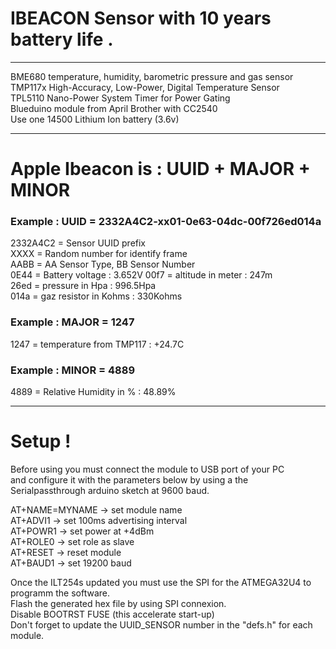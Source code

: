 
# IBEACON Sensor with 10 years battery life .
------------------------------------------------
BME680 temperature, humidity, barometric pressure and gas sensor  
TMP117x High-Accuracy, Low-Power, Digital Temperature Sensor  
TPL5110 Nano-Power System Timer for Power Gating  
Blueduino module from April Brother with CC2540  
Use one 14500 Lithium Ion battery (3.6v)  

-------------------------------------------------------------
# Apple Ibeacon is : UUID + MAJOR + MINOR

### Example : UUID = 2332A4C2-xx01-0e63-04dc-00f726ed014a

2332A4C2 = Sensor UUID prefix  
XXXX     = Random number for identify frame  
AABB     = AA Sensor Type, BB Sensor Number  
0E44     = Battery voltage : 3.652V
00f7     = altitude in meter : 247m  
26ed     = pressure in Hpa : 996.5Hpa  
014a     = gaz resistor in Kohms : 330Kohms  
### Example : MAJOR = 1247  
1247     = temperature from TMP117 : +24.7C   
### Example : MINOR = 4889
4889     = Relative Humidity in % : 48.89%

-----------------------------------------------------------------
# Setup !

Before using you must connect the module to USB port of your PC  
and configure it with the parameters below by using a the  
Serialpassthrough arduino sketch at 9600 baud.

AT+NAME=MYNAME  -> set module name  
AT+ADVI1        -> set 100ms advertising interval  
AT+POWR1        -> set power at +4dBm  
AT+ROLE0        -> set role as slave  
AT+RESET        -> reset module  
AT+BAUD1        -> set 19200 baud  

Once the ILT254s updated  you must use the SPI for the ATMEGA32U4 to  
programm the software.  
Flash the generated hex file by using SPI connexion.  
Disable BOOTRST FUSE (this accelerate start-up)  
Don't forget to update the UUID_SENSOR number in the "defs.h" for each module.  
